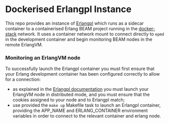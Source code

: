 # Dockerised Erlangpl Instance
This repo provides an instance of [Erlangpl](https://github.com/erlanglab/erlangpl) which runs as a sidecar container to
a containerised Erlang BEAM project running in the [docker-stack](https://github.com/danielkay/docker-stack) network. It
uses a container network mount to connect directly to `epmd` in the development container and begin monitoring BEAM
nodes in the remote ErlangVM.

### Monitoring an ErlangVM node
To successfully launch the Erlangpl container you must first ensure that your Erlang development container has been
configured correctly to allow for a connection:
- as explained in the
[Erlangpl documentation](https://github.com/erlanglab/erlangpl#3-run-the-script) you must launch your ErlangVM node in
distributed mode, and you must ensure that the cookies assigned to your node and to Erlangpl match;
- use provided the `make up` Makefile task to launch an Erlangpl container, providing the APP_NAME and ERLANG_CONTAINER
environment variables in order to connect to the relevant container and erlang node.